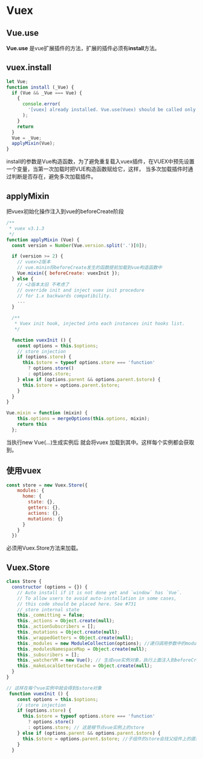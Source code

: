 # Vuex 

## Vue.use 
**Vue.use** 是vue扩展插件的方法，扩展的插件必须有**install**方法。

## vuex.install 
```javascript
let Vue;
function install (_Vue) {
  if (Vue && _Vue === Vue) {
    {
      console.error(
        '[vuex] already installed. Vue.use(Vuex) should be called only once.'
      );
    }
    return
  }
  Vue = _Vue;
  applyMixin(Vue);
}
```
install的参数是Vue构造函数，为了避免重复载入vuex插件，在VUEX中预先设置一个变量，当第一次加载时把VUE构造函数赋给它，这样，
当多次加载插件时通过判断是否存在，避免多次加载插件。

## applyMixin
把vuex初始化操作注入到vue的beforeCreate阶段
```javascript
/**
 * vuex v3.1.3
 */
function applyMixin (Vue) {
  const version = Number(Vue.version.split('.')[0]);

  if (version >= 2) {
    // vuex>2版本
    // vue.minin将beforeCreate发生的函数提前加载到vue构造函数中
    Vue.mixin({ beforeCreate: vuexInit });
  } else {
    // <2版本太旧 不考虑了
    // override init and inject vuex init procedure
    // for 1.x backwards compatibility.
    ...
  }

  /**
   * Vuex init hook, injected into each instances init hooks list.
   */

  function vuexInit () {
    const options = this.$options;
    // store injection
    if (options.store) {
      this.$store = typeof options.store === 'function'
        ? options.store()
        : options.store;
    } else if (options.parent && options.parent.$store) {
      this.$store = options.parent.$store;
    }
  }
}
```

```javascript
Vue.mixin = function (mixin) {
    this.options = mergeOptions(this.options, mixin);
    return this
  };
```
当执行new Vue(...)生成实例后 就会将vuex 加载到其中。这样每个实例都会获取到。

## 使用vuex

```javascript
const store = new Vuex.Store({
    modules: {
      home: {
        state: {}, 
        getters: {},
        actions: {},
        mutations: {}
      }
    }
  })
```
必须用Vuex.Store方法来加载。

## Vuex.Store
```javascript
class Store {
  constructor (options = {}) {
    // Auto install if it is not done yet and `window` has `Vue`.
    // To allow users to avoid auto-installation in some cases,
    // this code should be placed here. See #731
    // store internal state
    this._committing = false;
    this._actions = Object.create(null);
    this._actionSubscribers = [];
    this._mutations = Object.create(null);
    this._wrappedGetters = Object.create(null);
    this._modules = new ModuleCollection(options); //递归调用参数中的modules生成树结构
    this._modulesNamespaceMap = Object.create(null);
    this._subscribers = [];
    this._watcherVM = new Vue(); // 生成vue实例对象，执行上面注入到beforeCreated中的vuexInit方法
    this._makeLocalGettersCache = Object.create(null);
  }
}
```


```javascript
// 这样在每个vue实例中就会得到$store对象
 function vuexInit () {
    const options = this.$options;
    // store injection
    if (options.store) {
      this.$store = typeof options.store === 'function'
        ? options.store()
        : options.store; // 这是根节点vue实例上的store
    } else if (options.parent && options.parent.$store) {
      this.$store = options.parent.$store; //子组件的store会找父组件上的直到根节点store
    }
  }
```
